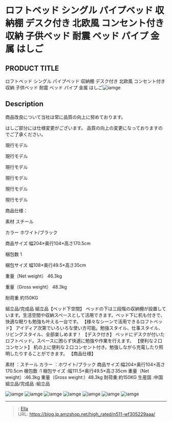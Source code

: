 # ロフトベッド シングル パイプベッド 収納棚 デスク付き 北欧風 コンセント付き 収納 子供ベッド 耐震 ベッド パイプ 金属 はしご


## PRODUCT TITLE 

ロフトベッド シングル パイプベッド 収納棚 デスク付き 北欧風 コンセント付き 収納 子供ベッド 耐震 ベッド パイプ 金属 はしご![iamge](https://b2bfiles1.gigab2b.cn/image/wkseller/303/20220913_b6d8aece3ecf5aff32bcf085a42442c2.png)

## Description

商品改良について当社は常に品質の向上に努めております。

はしご部分には仕様変更がございます。 品質の向上の変更になっておりますのでご了承ください。












現行モデル

現行モデル









現行モデル

現行モデル








現行モデル

現行モデル






商品仕様：




素材
スチール


カラー
ホワイト/ブラック


商品サイズ
幅204×奥行104×高さ170.5cm


梱包数
1


梱包サイズ
幅108×奥行49.5×高さ35cm


重量（Net weight）
46.3kg


重量（Gross weight）
48.3kg


耐荷重
約150KG


組立品/完成品
組立品【ベッド下空間】
ベッドの下は三段階の収納棚が設置しています。生活空間や収納スペースとして活用できます。ベッド下に机も付きで、快適な眠りも勉強も叶える一台です。
【様々なシーンで活用できるロフトベッド】
アイディア次第でいろいろな使い方可能。勉強スタイル、仕事スタイル、リビングスタイル、全部楽しめます！
【デスク付き】
ベッドにデスクが付いたロフトベッド。スペースに困らず快適に勉強や作業を行えます。
【便利な２口コンセント】
机の上に便利な２口コンセント付き。勉強しながら充電したり照明したりすることができます。
【商品仕様】

素材	  ：スチール
カラー	：ホワイト/ブラック
商品サイズ:幅204×奥行104×高さ170.5cm
梱包数	:1
梱包サイズ	:幅111.5×奥行49.5×高さ35cm
重量（Net weight）:46.3kg
重量（Gross weight:）48.3kg
耐荷重:約150KG
生産国	:中国
組立品/完成品	:組立品





![iamge](https://b2bfiles1.gigab2b.cn/image/wkseller/303/20230803_98a2bf527c4aa82f60fe62d63b22edd1.jpg)
![iamge](https://b2bfiles1.gigab2b.cn/image/wkseller/303/20230918_c82601cc0abdf13e24e76b7f321f8ae0.png)
![iamge](https://b2bfiles1.gigab2b.cn/image/wkseller/303/20230803_86dcec4a699a17a9311b11d36b98a52b.jpg)
![iamge](https://b2bfiles1.gigab2b.cn/image/wkseller/303/20230803_751b1898e2359f19f34ef719ff604498.jpg)
![iamge](https://b2bfiles1.gigab2b.cn/image/wkseller/303/20230803_f13d7bf115d79f6b704129ecf34c02f0.jpg)
![iamge](https://b2bfiles1.gigab2b.cn/image/wkseller/303/20220913_7979702a81208cc1b53b37193225581a.png)
![iamge](https://b2bfiles1.gigab2b.cn/image/wkseller/303/20220826_457978f49564230aa72e13f6820f9229.jpg)


---

> : [Ella](https://blog.jp.amzshop.net/)  
> URL: https://blog.jp.amzshop.net/high_rated/n511-wf305229aaa/  

